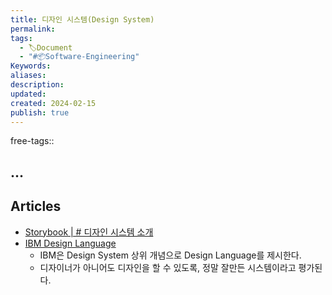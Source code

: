 ```yaml
---
title: 디자인 시스템(Design System)
permalink: 
tags:
  - 🏷️Document
  - "#📦Software-Engineering"
Keywords: 
aliases: 
description: 
updated: 
created: 2024-02-15
publish: true
---
```

free-tags:: 

## ...

## Articles
- [Storybook | # 디자인 시스템 소개](https://storybook.js.org/tutorials/design-systems-for-developers/react/ko/introduction/)
- [IBM Design Language](https://www.ibm.com/design/language/)
	- IBM은 Design System 상위 개념으로 Design Language를 제시한다. 
	- 디자이너가 아니어도 디자인을 할 수 있도록, 정말 잘만든 시스템이라고 평가된다.